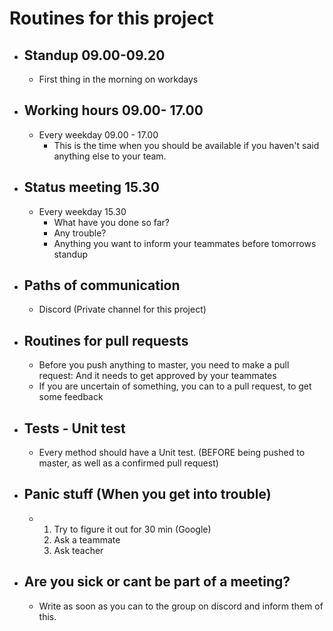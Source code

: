 # Routines for this project

* ## Standup 09.00-09.20

  * First thing in the morning on workdays 

* ## Working hours 09.00- 17.00

  * Every weekday 09.00 - 17.00
    * This is the time when you should be available if you haven't said anything else to your team.

* ## Status meeting 15.30

  * Every weekday  15.30
    * What have you done so far?
    * Any trouble?
    * Anything you want to inform your teammates before tomorrows standup

* ## Paths of communication

  * Discord (Private channel for this project)

* ## Routines for pull requests

  * Before you push anything to master, you need to make a pull request: And it needs to get approved by your teammates
  * If you are uncertain of something, you can to a pull request, to get some feedback 

* ## Tests - Unit test

  * Every method should have a Unit test. (BEFORE being pushed to master, as well as a confirmed pull request)

* ## Panic stuff (When you get into trouble)

  * 1. Try to figure it out for 30 min (Google)
    2. Ask a teammate 
    3. Ask teacher
  
* ## Are you sick or cant be part of a meeting? 

  * Write as soon as you can to the group on discord and inform them of this. 

